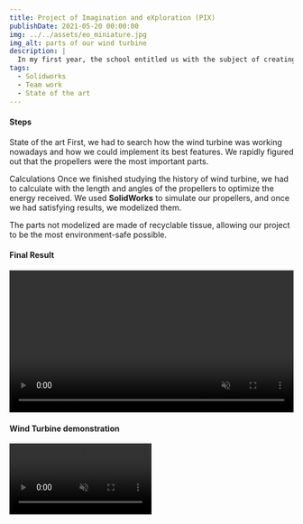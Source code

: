 ```yaml
---
title: Project of Imagination and eXploration (PIX)
publishDate: 2021-05-20 00:00:00
img: ../../assets/eo_miniature.jpg
img_alt: parts of our wind turbine
description: |
  In my first year, the school entitled us with the subject of creating a system that can generate electricity through mecanical reactions.
tags:
  - Solidworks
  - Team work
  - State of the art
---
```


<h4>Steps</h4>

<p style="width: 100%">
  State of the art
  First, we had to search how the wind turbine was working nowadays and how we could implement its best features. We rapidly figured out that the propellers were the most important parts.

  Calculations
  Once we finished studying the history of wind turbine, we had to calculate with the length and angles of the propellers to optimize the energy received. 
  We used **SolidWorks** to simulate our propellers, and once we had satisfying results, we modelized them.

  The parts not modelized are made of recyclable tissue, allowing our project to be the most environment-safe possible.
</p>

<h4>Final Result</h4>

<video controls width="100%" muted controlsList="nodownload">
  <source src="../../assets/eo_finale.mp4" type="video/mp4">
</video>

<h4>Wind Turbine demonstration</h4>

<video controls width="50%" muted controlsList="nodownload">
  <source src="../../assets/eo_demo.mp4" type="video/mp4">
</video>
